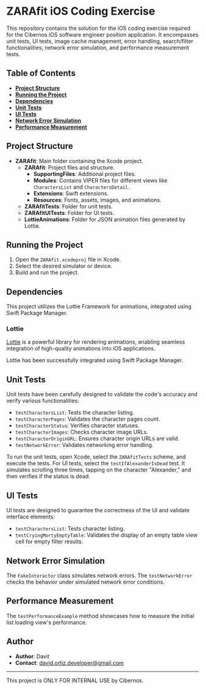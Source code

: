 # **ZARAfit iOS Coding Exercise**

This repository contains the solution for the iOS coding exercise required for the Cibernos iOS software engineer position application. It encompasses unit tests, UI tests, image cache management, error handling, search/filter functionalities, network error simulation, and performance measurement tests.

## **Table of Contents**

- [**Project Structure**](#project-structure)
- [**Running the Project**](#running-the-project)
- [**Dependencies**](#dependencies)
- [**Unit Tests**](#unit-tests)
- [**UI Tests**](#ui-tests)
- [**Network Error Simulation**](#network-error-simulation)
- [**Performance Measurement**](#performance-measurement)

## **Project Structure**

- **ZARAfit**: Main folder containing the Xcode project.
  - **ZARAfit**: Project files and structure.
    - **SupportingFiles**: Additional project files.
    - **Modules**: Contains VIPER files for different views like `CharactersList` and `CharactersDetail`.
    - **Extensions**: Swift extensions.
    - **Resources**: Fonts, assets, images, and animations.
  - **ZARAfitTests**: Folder for unit tests.
  - **ZARAfitUITests**: Folder for UI tests.
  - **LottieAnimations**: Folder for JSON animation files generated by Lottie.

## **Running the Project**

1. Open the `ZARAfit.xcodeproj` file in Xcode.
2. Select the desired simulator or device.
3. Build and run the project.

## **Dependencies**

This project utilizes the Lottie Framework for animations, integrated using Swift Package Manager.

### **Lottie**

[Lottie](https://github.com/airbnb/lottie-ios) is a powerful library for rendering animations, enabling seamless integration of high-quality animations into iOS applications.

Lottie has been successfully integrated using Swift Package Manager.

## **Unit Tests**

Unit tests have been carefully designed to validate the code's accuracy and verify various functionalities:

- `testCharactersList`: Tests the character listing.
- `testCharacterPages`: Validates the character pages count.
- `testCharacterStatus`: Verifies character statuses.
- `testCharacterImages`: Checks character image URLs.
- `testCharacterOriginURL`: Ensures character origin URLs are valid.
- `testNetworkError`: Validates networking error handling.

To run the unit tests, open Xcode, select the `ZARAfitTests` scheme, and execute the tests. For UI tests, select the `testIfAlexanderIsDead` test. It simulates scrolling three times, tapping on the character "Alexander," and then verifies if the status is dead.

## **UI Tests**

UI tests are designed to guarantee the correctness of the UI and validate interface elements:

- `testCharactersList`: Tests character listing.
- `testCryingMortyEmptyTable`: Validates the display of an empty table view cell for empty filter results.

## **Network Error Simulation**

The `FakeInteractor` class simulates network errors. The `testNetworkError` checks the behavior under simulated network error conditions.

## **Performance Measurement**

The `testPerformanceExample` method showcases how to measure the initial list loading view's performance.

## **Author**

- **Author**: Davit
- **Contact**: david.ortiz.developer@gmail.com

---

This project is ONLY FOR INTERNAL USE by Cibernos.


